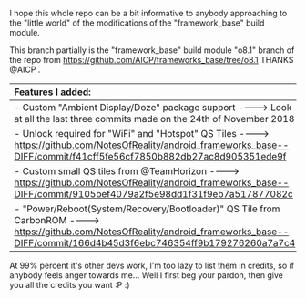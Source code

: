 I hope this whole repo can be a bit informative to anybody approaching to the "little world" of the modifications of the "framework_base" build module.

This branch partially is the "framework_base" build module "o8.1" branch of the repo from https://github.com/AICP/frameworks_base/tree/o8.1 THANKS @AICP .

| Features I added: |
| :---------------------- |
| - Custom "Ambient Display/Doze" package support ----> Look at all the last three commits made on the 24th of November 2018 |
| - Unlock required for "WiFi" and "Hotspot" QS Tiles ----> https://github.com/NotesOfReality/android_frameworks_base--DIFF/commit/f41cff5fe56cf7850b882db27ac8d905351ede9f |
| - Custom small QS tiles from @TeamHorizon ----> https://github.com/NotesOfReality/android_frameworks_base--DIFF/commit/9105bef4079a2f5e98dd1f31f9eb7a517877082c |
| - "Power/Reboot(System/Recovery/Bootloader)" QS Tile from CarbonROM ----> https://github.com/NotesOfReality/android_frameworks_base--DIFF/commit/166d4b45d3f6ebc746354ff9b179276260a7a7c4 |

At 99% percent it's other devs work, I'm too lazy to list them in credits, so if anybody feels anger towards me... Well I first beg your pardon, then give you all the credits you want :P :)
